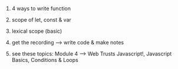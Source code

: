 1. 4 ways to write function
2. scope of let, const & var
3. lexical scope (basic)


4. get the recording --> write code & make notes
5. see these topics:
    Module 4 --> Web Trusts Javascript!, Javascript Basics, Conditions & Loops
